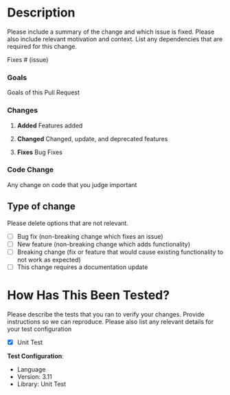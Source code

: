 # Description

Please include a summary of the change and which issue is fixed. Please also include relevant motivation and context. List any dependencies that are required for this change.

Fixes # (issue)

### Goals
Goals of this Pull Request

### Changes

1. **Added**
Features added

2. **Changed**
Changed, update, and deprecated features

3. **Fixes**
Bug Fixes

### Code Change
Any change on code that you judge important


## Type of change

Please delete options that are not relevant.

- [ ] Bug fix (non-breaking change which fixes an issue)
- [ ] New feature (non-breaking change which adds functionality)
- [ ] Breaking change (fix or feature that would cause existing functionality to not work as expected)
- [ ] This change requires a documentation update

# How Has This Been Tested?

Please describe the tests that you ran to verify your changes. Provide instructions so we can reproduce. Please also list any relevant details for your test configuration

- [x] Unit Test

**Test Configuration**:
* Language
* Version: 3.11
* Library: Unit Test
